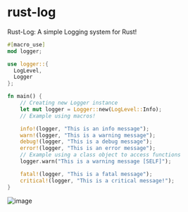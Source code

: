 # rust-log
Rust-Log: A simple Logging system for Rust!
```rs
#[macro_use]
mod logger;

use logger::{
  LogLevel,
  Logger
};

fn main() {
    // Creating new Logger instance
    let mut logger = Logger::new(LogLevel::Info);
    // Example using macros!

    info!(logger, "This is an info message");
    warn!(logger, "This is a warning message");
    debug!(logger, "This is a debug message");
    error!(logger, "This is an error message");
    // Example using a class object to access functions
    logger.warn("This is a warning message [SELF]");

    fatal!(logger, "This is a fatal message");
    critical!(logger, "This is a critical message!");
}
```
![image](https://github.com/alexanderqmv/rust-log/assets/112755279/9fd00752-6c0a-4e2a-9293-d6760032958d)



